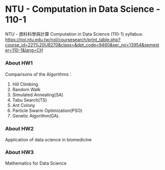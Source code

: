 # NTU - Computation in Data Science - 110-1
NTU - 資料科學與計算 Computation in Data Science (110-1)
syllabus: https://nol.ntu.edu.tw/nol/coursesearch/print_table.php?course_id=221%20U8270&class=&dpt_code=9460&ser_no=13954&semester=110-1&lang=CH

### About HW1
Comparisons of the Algorithms：
1. Hill Climbing
2. Random Walk
3. Simulated Annealing(SA)
4. Tabu Search(TS)
5. Ant Colony
6. Particle Swarm Optimization(PSO)
7. Genetic Algorithm(GA).

### About HW2
Application of data science in biomedicine

### About HW3
Mathematics for Data Science
